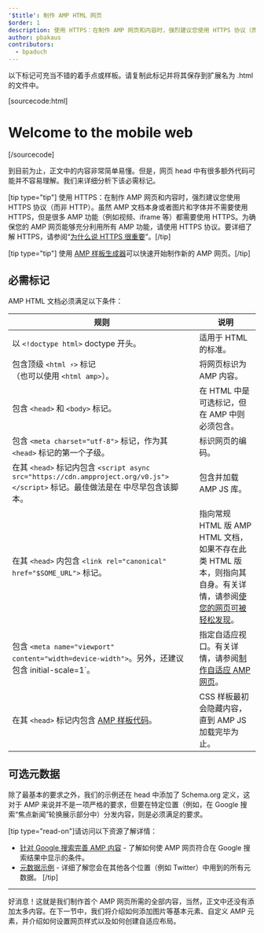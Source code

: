 ```yaml
---
'$title': 制作 AMP HTML 网页
$order: 1
description: 使用 HTTPS：在制作 AMP 网页和内容时，强烈建议您使用 HTTPS 协议（而非 HTTP）。虽然 AMP 文档本身或者图片和字体并不需要…
author: pbakaus
contributors:
  - bpaduch
---
```


以下标记可充当不错的着手点或样板。请复制此标记并将其保存到扩展名为 .html 的文件中。

[sourcecode:html]

<!doctype html>
<html amp lang="en">
  <head>
    <meta charset="utf-8">
    <script async src="https://cdn.ampproject.org/v0.js"></script>
    <title>Hello, AMPs</title>
    <link rel="canonical" href="{{doc.url}}">
    <meta name="viewport" content="width=device-width">
    <script type="application/ld+json">
      {
        "@context": "http://schema.org",
        "@type": "NewsArticle",
        "headline": "Open-source framework for publishing content",
        "datePublished": "2015-10-07T12:02:41Z",
        "image": [
          "logo.jpg"
        ]
      }
    </script>
    <style amp-boilerplate>body{-webkit-animation:-amp-start 8s steps(1,end) 0s 1 normal both;-moz-animation:-amp-start 8s steps(1,end) 0s 1 normal both;-ms-animation:-amp-start 8s steps(1,end) 0s 1 normal both;animation:-amp-start 8s steps(1,end) 0s 1 normal both}@-webkit-keyframes -amp-start{from{visibility:hidden}to{visibility:visible}}@-moz-keyframes -amp-start{from{visibility:hidden}to{visibility:visible}}@-ms-keyframes -amp-start{from{visibility:hidden}to{visibility:visible}}@-o-keyframes -amp-start{from{visibility:hidden}to{visibility:visible}}@keyframes -amp-start{from{visibility:hidden}to{visibility:visible}}</style><noscript><style amp-boilerplate>body{-webkit-animation:none;-moz-animation:none;-ms-animation:none;animation:none}</style></noscript>
  </head>
  <body>
    <h1>Welcome to the mobile web</h1>
  </body>
</html>
[/sourcecode]

到目前为止，正文中的内容非常简单易懂。但是，网页 head 中有很多额外代码可能并不容易理解。我们来详细分析下该必需标记。

[tip type="tip"] 使用 HTTPS：在制作 AMP 网页和内容时，强烈建议您使用 HTTPS 协议（而非 HTTP）。虽然 AMP 文档本身或者图片和字体并不需要使用 HTTPS，但是很多 AMP 功能（例如视频、iframe 等）都需要使用 HTTPS。为确保您的 AMP 网页能够充分利用所有 AMP 功能，请使用 HTTPS 协议。要详细了解 HTTPS，请参阅“[为什么说 HTTPS 很重要](https://developers.google.com/web/fundamentals/security/encrypt-in-transit/why-https)”。[/tip]

[tip type="tip"] 使用 [AMP 样板生成器](/boilerplate)可以快速开始制作新的 AMP 网页。[/tip]

## 必需标记

AMP HTML 文档必须满足以下条件：

| 规则                                                                                                                                                | 说明                                                                                                                                                                                             |
| --------------------------------------------------------------------------------------------------------------------------------------------------- | ------------------------------------------------------------------------------------------------------------------------------------------------------------------------------------------------ |
| 以 `<!doctype html>` doctype 开头。                                                                                                                 | 适用于 HTML 的标准。                                                                                                                                                                             |
| 包含顶级 `<html ⚡>` 标记<br>（也可以使用 `<html amp>`）。                                                                                          | 将网页标识为 AMP 内容。                                                                                                                                                                          |
| 包含 `<head>` 和 `<body>` 标记。                                                                                                                    | 在 HTML 中是可选标记，但在 AMP 中则必须包含。                                                                                                                                                    |
| 包含 `<meta charset="utf-8">` 标记，作为其 `<head>` 标记的第一个子级。                                                                              | 标识网页的编码。                                                                                                                                                                                 |
| 在其 `<head>` 标记内包含 `<script async src="https://cdn.ampproject.org/v0.js"></script>` 标记。最佳做法是在 <code><head></code> 中尽早包含该脚本。 | 包含并加载 AMP JS 库。                                                                                                                                                                           |
| 在其 `<head>` 内包含 `<link rel="canonical" href="$SOME_URL">` 标记。                                                                               | 指向常规 HTML 版 AMP HTML 文档，如果不存在此类 HTML 版本，则指向其自身。有关详情，请参阅[使您的网页可被轻松发现](../../../../documentation/guides-and-tutorials/optimize-measure/discovery.md)。 |
| 包含 `<meta name="viewport" content="width=device-width">`。另外，还建议包含 initial-scale=1`。                                                     | 指定自适应视口。有关详情，请参阅[制作自适应 AMP 网页](../../../../documentation/guides-and-tutorials/develop/style_and_layout/responsive_design.md)。                                            |
| 在其 `<head>` 标记内包含 [AMP 样板代码](../../../../documentation/guides-and-tutorials/learn/spec/amp-boilerplate.md)。                             | CSS 样板最初会隐藏内容，直到 AMP JS 加载完毕为止。                                                                                                                                               |

## 可选元数据

除了最基本的要求之外，我们的示例还在 head 中添加了 Schema.org 定义，这对于 AMP 来说并不是一项严格的要求，但要在特定位置（例如，在 Google 搜索“焦点新闻”轮换展示部分中）分发内容，则是必须满足的要求。

[tip type="read-on"]请访问以下资源了解详情：

- [针对 Google 搜索完善 AMP 内容](https://developers.google.com/amp/docs) - 了解如何使 AMP 网页符合在 Google 搜索结果中显示的条件。
- [元数据示例](https://github.com/ampproject/amphtml/tree/master/examples/metadata-examples) - 详细了解您会在其他各个位置（例如 Twitter）中用到的所有元数据。
  [/tip]

<hr>

好消息！这就是我们制作首个 AMP 网页所需的全部内容，当然，正文中还没有添加太多内容。在下一节中，我们将介绍如何添加图片等基本元素、自定义 AMP 元素，并介绍如何设置网页样式以及如何创建自适应布局。
